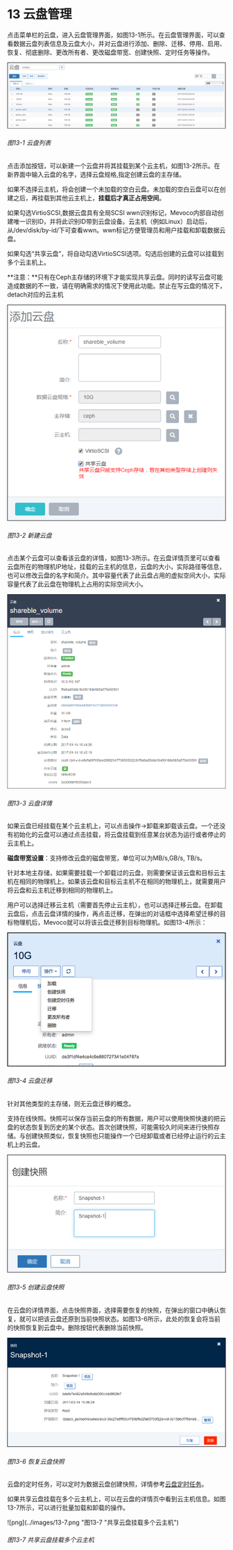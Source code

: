 # 13 云盘管理

点击菜单栏的云盘，进入云盘管理界面，如图13-1所示。在云盘管理界面，可以查看数据云盘列表信息及云盘大小，并对云盘进行添加、删除、迁移、停用、启用、恢复、彻底删除、更改所有者、更改磁盘带宽、创建快照、定时任务等操作。

![png](../images/13-1.png "图13-1  云盘列表")
###### 图13-1  云盘列表

点击添加按钮，可以新建一个云盘并将其挂载到某个云主机，如图13-2所示。在新界面中输入云盘的名字，选择云盘规格,指定创建云盘的主存储。

如果不选择云主机，将会创建一个未加载的空白云盘。未加载的空白云盘可以在创建之后，再挂载到其他云主机上，**挂载后才真正占用空间**。

如果勾选VirtioSCSI,数据云盘具有全局SCSI wwn识别标记，Mevoco内部自动创建唯一识别ID，并将此识别ID带到云盘设备。云主机（例如Linux）启动后，从/dev/disk/by-id/下可查看wwn。wwn标记方便管理员和用户挂载和卸载数据云盘。

如果勾选“共享云盘”，将自动勾选VirtioSCSI选项。勾选后创建的云盘可以挂载到多个云主机上。

**注意：**只有在Ceph主存储的环境下才能实现共享云盘。同时的读写云盘可能造成数据的不一致，请在明确需求的情况下使用此功能。禁止在写云盘的情况下，detach对应的云主机

![png](../images/13-2.png "图13-2  新建云盘")
###### 图13-2  新建云盘

点击某个云盘可以查看该云盘的详情，如图13-3所示。在云盘详情页里可以查看云盘所在的物理机IP地址，挂载的云主机的信息，云盘的大小，实际路径等信息，也可以修改云盘的名字和简介。其中容量代表了此云盘占用的虚拟空间大小，实际容量代表了此云盘在物理机上占用的实际空间大小。

![png](../images/13-3.png "图13-3  云盘详情")
###### 图13-3  云盘详情

如果云盘已经挂载在某个云主机上，可以点击操作->卸载来卸载该云盘。一个还没有初始化的云盘可以通过点击挂载，将云盘挂载到任意某台状态为运行或者停止的云主机上。

**磁盘带宽设置**：支持修改云盘的磁盘带宽，单位可以为MB/s,GB/s,
TB/s。

针对本地主存储，如果需要挂载一个卸载过的云盘，则需要保证该云盘和目标云主机在相同的物理机上。如果该云盘和目标云主机不在相同的物理机上，就需要用户将云盘和云主机迁移到相同的物理机上。

用户可以选择迁移云主机（需要首先停止云主机），也可以选择迁移云盘。在卸载云盘后，点击云盘详情的操作，再点击迁移，在弹出的对话框中选择希望迁移的目标物理机后，Mevoco就可以将该云盘迁移到目标物理机。如图13-4所示：

![png](../images/13-4.png "图13-4  云盘迁移")
###### 图13-4  云盘迁移

针对其他类型的主存储，则无云盘迁移的概念。

支持在线快照。快照可以保存当前云盘的所有数据，用户可以使用快照快速的把云盘的状态恢复到历史的某个状态。首次创建快照，可能需较久时间来进行快照存储。与创建快照类似，恢复快照也只能操作一个已经卸载或者已经停止运行的云主机上的云盘。

![png](../images/13-5.png "图13-5  创建云盘快照")
###### 图13-5  创建云盘快照

在云盘的详情界面，点击快照界面，选择需要恢复的快照，在弹出的窗口中确认恢复，就可以把该云盘还原到当前快照状态。如图13-6所示，此处的恢复会将当前的快照恢复到云盘中。删除按钮代表删除当前快照。

![png](../images/13-6.png "图13-6  恢复云盘快照")
###### 图13-6  恢复云盘快照

云盘的定时任务，可以定时为数据云盘创建快照，详情参考[云盘定时任务](/Schedule/volume-schedule.md)。

如果共享云盘挂载在多个云主机上，可以在云盘的详情页中看到云主机信息。如图13-7所示，可以进行批量加载和卸载的操作。

![png](../images/13-7.png "图13-7  "共享云盘挂载多个云主机")
###### 图13-7  共享云盘挂载多个云主机

